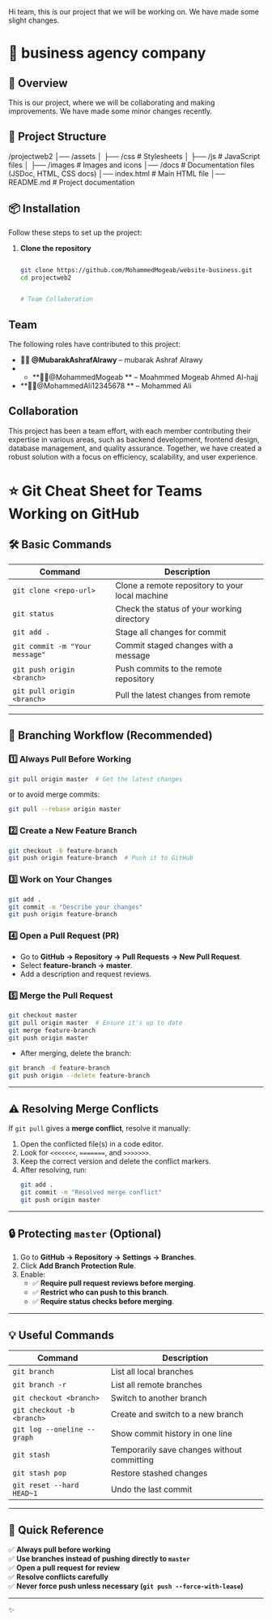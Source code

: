 Hi team, this is our project that we will be working on. We have made some slight changes.
# 📌 business agency company

## 🚀 Overview
This is our project, where we will be collaborating and making improvements. We have made some minor changes recently.

## 📂 Project Structure
/projectweb2
│── /assets
│   ├── /css       # Stylesheets
│   ├── /js        # JavaScript files
│   ├── /images    # Images and icons
│── /docs          # Documentation files (JSDoc, HTML, CSS docs)
│── index.html     # Main HTML file
│── README.md      # Project documentation

## 📦 Installation
Follow these steps to set up the project:

1. **Clone the repository**  
   ```bash

   git clone https://github.com/MohammedMogeab/website-business.git
   cd projectweb2


   # Team Collaboration

## Team
The following roles have contributed to this project:

- **👨‍💻 @MubarakAshrafAlrawy** – mubarak Ashraf Alrawy
- - **🧑‍💻@MohammedMogeab  ** –  Moahmmed Mogeab Ahmed Al-hajj
- **👩‍💻@MohammedAli12345678 ** – Mohammed Ali
 

## Collaboration
This project has been a team effort, with each member contributing their expertise in various areas, such as backend development, frontend design, database management, and quality assurance. Together, we have created a robust solution with a focus on efficiency, scalability, and user experience.



# ⭐️ Git Cheat Sheet for Teams Working on GitHub

## 🛠 Basic Commands
| Command | Description |
|---------|-------------|
| `git clone <repo-url>` | Clone a remote repository to your local machine |
| `git status` | Check the status of your working directory |
| `git add .` | Stage all changes for commit |
| `git commit -m "Your message"` | Commit staged changes with a message |
| `git push origin <branch>` | Push commits to the remote repository |
| `git pull origin <branch>` | Pull the latest changes from remote |

---

## 🌱 Branching Workflow (Recommended)

### 1️⃣ Always Pull Before Working
```bash
git pull origin master  # Get the latest changes
```
or to avoid merge commits:
```bash
git pull --rebase origin master
```

### 2️⃣ Create a New Feature Branch
```bash
git checkout -b feature-branch
git push origin feature-branch  # Push it to GitHub
```

### 3️⃣ Work on Your Changes
```bash
git add .
git commit -m "Describe your changes"
git push origin feature-branch
```

### 4️⃣ Open a Pull Request (PR)
- Go to **GitHub → Repository → Pull Requests → New Pull Request**.
- Select **feature-branch → master**.
- Add a description and request reviews.

### 5️⃣ Merge the Pull Request
```bash
git checkout master
git pull origin master  # Ensure it's up to date
git merge feature-branch
git push origin master
```
- After merging, delete the branch:
```bash
git branch -d feature-branch
git push origin --delete feature-branch
```

---

## ⚠️ Resolving Merge Conflicts
If `git pull` gives a **merge conflict**, resolve it manually:
1. Open the conflicted file(s) in a code editor.
2. Look for `<<<<<<<`, `=======`, and `>>>>>>>`.
3. Keep the correct version and delete the conflict markers.
4. After resolving, run:
   ```bash
   git add .
   git commit -m "Resolved merge conflict"
   git push origin master
   ```

---

## 🔒 Protecting `master` (Optional)
1. Go to **GitHub → Repository → Settings → Branches**.
2. Click **Add Branch Protection Rule**.
3. Enable:
   - ✅ **Require pull request reviews before merging**.
   - ✅ **Restrict who can push to this branch**.
   - ✅ **Require status checks before merging**.

---

## 💡 Useful Commands
| Command | Description |
|---------|-------------|
| `git branch` | List all local branches |
| `git branch -r` | List all remote branches |
| `git checkout <branch>` | Switch to another branch |
| `git checkout -b <branch>` | Create and switch to a new branch |
| `git log --oneline --graph` | Show commit history in one line |
| `git stash` | Temporarily save changes without committing |
| `git stash pop` | Restore stashed changes |
| `git reset --hard HEAD~1` | Undo the last commit |

---

## 🚀 Quick Reference
✅ **Always pull before working**  
✅ **Use branches instead of pushing directly to `master`**  
✅ **Open a pull request for review**  
✅ **Resolve conflicts carefully**  
✅ **Never force push unless necessary (`git push --force-with-lease`)**  

---

 ✨

